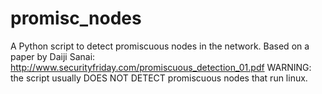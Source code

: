 # promisc_nodes
A Python script to detect promiscuous nodes in the network.
Based on a paper by Daiji Sanai: http://www.securityfriday.com/promiscuous_detection_01.pdf
WARNING: the script usually DOES NOT DETECT promiscuous nodes that run linux.
